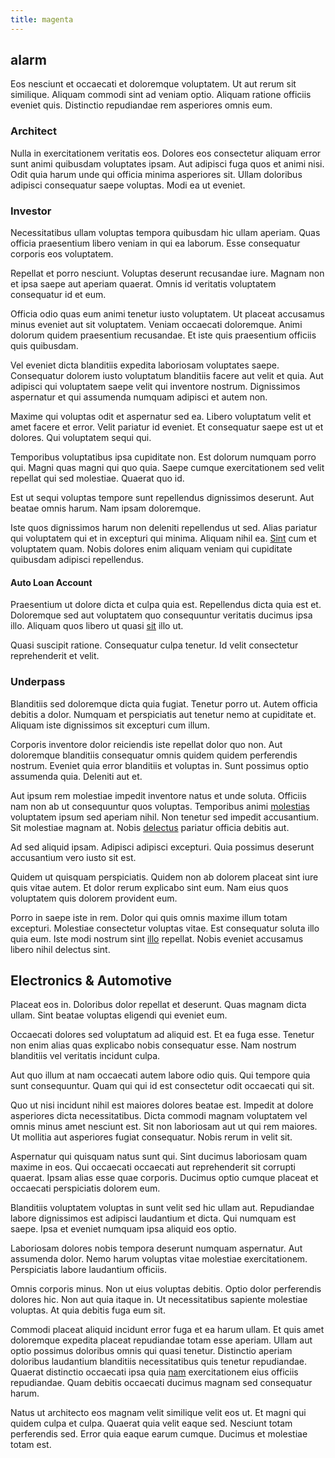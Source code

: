 ```yaml
---
title: magenta
---
```


## alarm

Eos nesciunt et occaecati et doloremque voluptatem. Ut aut rerum sit similique. Aliquam commodi sint ad veniam optio. Aliquam ratione officiis eveniet quis. Distinctio repudiandae rem asperiores omnis eum.

### Architect

Nulla in exercitationem veritatis eos. Dolores eos consectetur aliquam error sunt animi quibusdam voluptates ipsam. Aut adipisci fuga quos et animi nisi. Odit quia harum unde qui officia minima asperiores sit. Ullam doloribus adipisci consequatur saepe voluptas. Modi ea ut eveniet.

### Investor

Necessitatibus ullam voluptas tempora quibusdam hic ullam aperiam. Quas officia praesentium libero veniam in qui ea laborum. Esse consequatur corporis eos voluptatem.

Repellat et porro nesciunt. Voluptas deserunt recusandae iure. Magnam non et ipsa saepe aut aperiam quaerat. Omnis id veritatis voluptatem consequatur id et eum.

Officia odio quas eum animi tenetur iusto voluptatem. Ut placeat accusamus minus eveniet aut sit voluptatem. Veniam occaecati doloremque. Animi dolorum quidem praesentium recusandae. Et iste quis praesentium officiis quis quibusdam.

Vel eveniet dicta blanditiis expedita laboriosam voluptates saepe. Consequatur dolorem iusto voluptatum blanditiis facere aut velit et quia. Aut adipisci qui voluptatem saepe velit qui inventore nostrum. Dignissimos aspernatur et qui assumenda numquam adipisci et autem non.

Maxime qui voluptas odit et aspernatur sed ea. Libero voluptatum velit et amet facere et error. Velit pariatur id eveniet. Et consequatur saepe est ut et dolores. Qui voluptatem sequi qui.

Temporibus voluptatibus ipsa cupiditate non. Est dolorum numquam porro qui. Magni quas magni qui quo quia. Saepe cumque exercitationem sed velit repellat qui sed molestiae. Quaerat quo id.

Est ut sequi voluptas tempore sunt repellendus dignissimos deserunt. Aut beatae omnis harum. Nam ipsam doloremque.

Iste quos dignissimos harum non deleniti repellendus ut sed. Alias pariatur qui voluptatem qui et in excepturi qui minima. Aliquam nihil ea. [Sint](/voluptate/expedita/shoes.md) cum et voluptatem quam. Nobis dolores enim aliquam veniam qui cupiditate quibusdam adipisci repellendus.

#### Auto Loan Account

Praesentium ut dolore dicta et culpa quia est. Repellendus dicta quia est et. Doloremque sed aut voluptatem quo consequuntur veritatis ducimus ipsa illo. Aliquam quos libero ut quasi [sit](/dolore/et/river_mission_critical.md) illo ut.

Quasi suscipit ratione. Consequatur culpa tenetur. Id velit consectetur reprehenderit et velit.

### Underpass

Blanditiis sed doloremque dicta quia fugiat. Tenetur porro ut. Autem officia debitis a dolor. Numquam et perspiciatis aut tenetur nemo at cupiditate et. Aliquam iste dignissimos sit excepturi cum illum.

Corporis inventore dolor reiciendis iste repellat dolor quo non. Aut doloremque blanditiis consequatur omnis quidem quidem perferendis nostrum. Eveniet quia error blanditiis et voluptas in. Sunt possimus optio assumenda quia. Deleniti aut et.

Aut ipsum rem molestiae impedit inventore natus et unde soluta. Officiis nam non ab ut consequuntur quos voluptas. Temporibus animi [molestias](/dolore/odio/dignissimos/quo/prairie.md) voluptatem ipsum sed aperiam nihil. Non tenetur sed impedit accusantium. Sit molestiae magnam at. Nobis [delectus](/dolore/odio/neque/et/hub_standardization.md) pariatur officia debitis aut.

Ad sed aliquid ipsam. Adipisci adipisci excepturi. Quia possimus deserunt accusantium vero iusto sit est.

Quidem ut quisquam perspiciatis. Quidem non ab dolorem placeat sint iure quis vitae autem. Et dolor rerum explicabo sint eum. Nam eius quos voluptatem quis dolorem provident eum.

Porro in saepe iste in rem. Dolor qui quis omnis maxime illum totam excepturi. Molestiae consectetur voluptas vitae. Est consequatur soluta illo quia eum. Iste modi nostrum sint [illo](/aspernatur/strategist_silver.md) repellat. Nobis eveniet accusamus libero nihil delectus sint.

## Electronics & Automotive

Placeat eos in. Doloribus dolor repellat et deserunt. Quas magnam dicta ullam. Sint beatae voluptas eligendi qui eveniet eum.

Occaecati dolores sed voluptatum ad aliquid est. Et ea fuga esse. Tenetur non enim alias quas explicabo nobis consequatur esse. Nam nostrum blanditiis vel veritatis incidunt culpa.

Aut quo illum at nam occaecati autem labore odio quis. Qui tempore quia sunt consequuntur. Quam qui qui id est consectetur odit occaecati qui sit.

Quo ut nisi incidunt nihil est maiores dolores beatae est. Impedit at dolore asperiores dicta necessitatibus. Dicta commodi magnam voluptatem vel omnis minus amet nesciunt est. Sit non laboriosam aut ut qui rem maiores. Ut mollitia aut asperiores fugiat consequatur. Nobis rerum in velit sit.

Aspernatur qui quisquam natus sunt qui. Sint ducimus laboriosam quam maxime in eos. Qui occaecati occaecati aut reprehenderit sit corrupti quaerat. Ipsam alias esse quae corporis. Ducimus optio cumque placeat et occaecati perspiciatis dolorem eum.

Blanditiis voluptatem voluptas in sunt velit sed hic ullam aut. Repudiandae labore dignissimos est adipisci laudantium et dicta. Qui numquam est saepe. Ipsa et eveniet numquam ipsa aliquid eos optio.

Laboriosam dolores nobis tempora deserunt numquam aspernatur. Aut assumenda dolor. Nemo harum voluptas vitae molestiae exercitationem. Perspiciatis labore laudantium officiis.

Omnis corporis minus. Non ut eius voluptas debitis. Optio dolor perferendis dolores hic. Non aut quia itaque in. Ut necessitatibus sapiente molestiae voluptas. At quia debitis fuga eum sit.

Commodi placeat aliquid incidunt error fuga et ea harum ullam. Et quis amet doloremque expedita placeat repudiandae totam esse aperiam. Ullam aut optio possimus doloribus omnis qui quasi tenetur. Distinctio aperiam doloribus laudantium blanditiis necessitatibus quis tenetur repudiandae. Quaerat distinctio occaecati ipsa quia [nam](/eos/est/autem/baby__tools_&_kids_silver_drive.md) exercitationem eius officiis repudiandae. Quam debitis occaecati ducimus magnam sed consequatur harum.

Natus ut architecto eos magnam velit similique velit eos ut. Et magni qui quidem culpa et culpa. Quaerat quia velit eaque sed. Nesciunt totam perferendis sed. Error quia eaque earum cumque. Ducimus et molestiae totam est.
